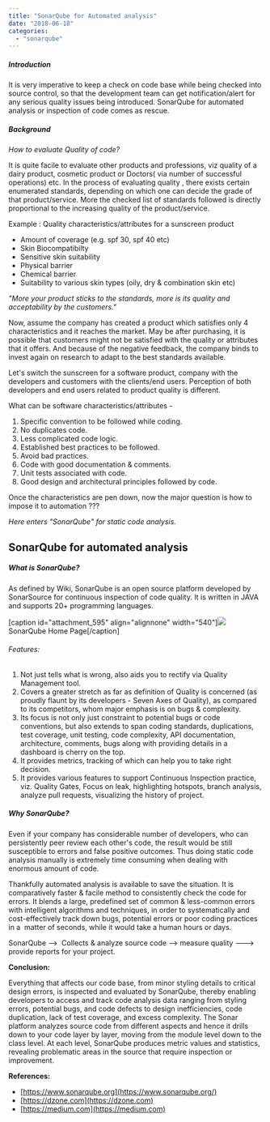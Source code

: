 ```yaml
---
title: "SonarQube for Automated analysis"
date: "2018-06-18"
categories: 
  - "sonarqube"
---
```


##### **Introduction**

It is very imperative to keep a check on code base while being checked into source control, so that the development team can get notification/alert for any serious quality issues being introduced. SonarQube for automated analysis or inspection of code comes as rescue.

##### **Background**

_How to evaluate Quality of code?_

It is quite facile to evaluate other products and professions, viz quality of a dairy product, cosmetic product or Doctors( via number of successful operations) etc. In the process of evaluating quality , there exists certain enumerated standards, depending on which one can decide the grade of that product/service. More the checked list of standards followed is directly proportional to the increasing quality of the product/service.

Example : Quality characteristics/attributes for a sunscreen product

- Amount of coverage (e.g. spf 30, spf 40 etc)
- Skin Biocompatibilty
- Sensitive skin suitability
- Physical barrier
- Chemical barrier
- Suitability to various skin types (oily, dry & combination skin etc)

_"More your product sticks to the standards, more is its quality and acceptability by the customers."_

Now, assume the company has created a product which satisfies only 4 characteristics and it reaches the market. May be after purchasing, it is possible that customers might not be satisfied with the quality or attributes that it offers. And because of the negative feedback, the company binds to invest again on research to adapt to the best standards available.

Let's switch the sunscreen for a software product, company with the developers and customers with the clients/end users. Perception of both  developers and end users related to product quality is different.

What can be software characteristics/attributes -

1. Specific convention to be followed while coding.
2. No duplicates code.
3. Less complicated code logic.
4. Established best practices to be followed.
5. Avoid bad practices.
6. Code with good documentation & comments.
7. Unit tests associated with code.
8. Good design and architectural principles followed by code.

Once the characteristics are pen down, now the major question is how to impose it to automation ???

_Here enters "SonarQube" for static code analysis._

## SonarQube for automated analysis

##### **What is SonarQube?**

As defined by Wiki, SonarQube is an open source platform developed by SonarSource for continuous inspection of code quality. It is written in JAVA and supports 20+ programming languages.

\[caption id="attachment\_595" align="alignnone" width="540"\][![](https://devops4solutions.com/wp-content/uploads/2018/06/Capture-2-300x145.png)](https://www.sonarqube.org/) SonarQube Home Page\[/caption\]

###### Features:

1. Not just tells what is wrong, also aids you to rectify via Quality Management tool.
2. Covers a greater stretch as far as definition of Quality is concerned (as proudly flaunt by its developers - Seven Axes of Quality), as compared to its competitors, whom major emphasis is on bugs & complexity.
3. Its focus is not only just constraint to potential bugs or code conventions, but also extends to span coding standards, duplications, test coverage, unit testing, code complexity, API documentation, architecture, comments, bugs along with providing details in a dashboard is cherry on the top.
4. It provides metrics, tracking of which can help you to take right decision.
5. It provides various features to support Continuous Inspection practice, viz. Quality Gates, Focus on leak, highlighting hotspots, branch analysis, analyze pull requests, visualizing the history of project.

##### **Why SonarQube?**

Even if your company has considerable number of developers, who can persistently peer review each other's code, the result would be still susceptible to errors and false positive outcomes. Thus doing static code analysis manually is extremely time consuming when dealing with enormous amount of code.

Thankfully automated analysis is available to save the situation. It is comparatively faster & facile method to consistently check the code for errors. It blends a large, predefined set of common & less-common errors with intelligent algorithms and techniques, in order to systematically and cost-effectively track down bugs, potential errors or poor coding practices in a  matter of seconds, while it would take a human hours or days.

SonarQube -->  Collects & analyze source code --> measure quality ---> provide reports for your project.

**Conclusion:**

Everything that affects our code base, from minor styling details to critical design errors, is inspected and evaluated by SonarQube, thereby enabling developers to access and track code analysis data ranging from styling errors, potential bugs, and code defects to design inefficiencies, code duplication, lack of test coverage, and excess complexity. The Sonar platform analyzes source code from different aspects and hence it drills down to your code layer by layer, moving from the module level down to the class level. At each level, SonarQube produces metric values and statistics, revealing problematic areas in the source that require inspection or improvement.

**References:**

- [https://www.sonarqube.org](https://www.sonarqube.org/)
- [https://dzone.com](https://dzone.com)
- [https://medium.com](https://medium.com)
